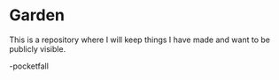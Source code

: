# Garden

This is a repository where I will keep things I have made and want to be publicly visible.

-pocketfall
